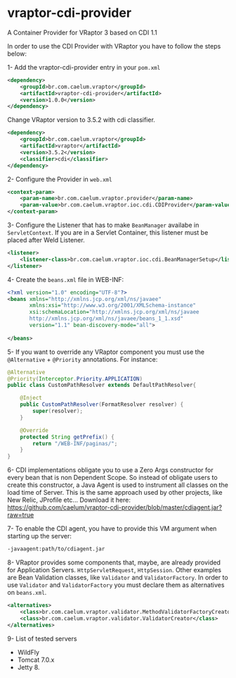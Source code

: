 vraptor-cdi-provider
====================

A Container Provider for VRaptor 3 based on CDI 1.1

In order to use the CDI Provider with VRaptor you have to follow the steps below:

1- Add the vraptor-cdi-provider entry in your `pom.xml`
```xml
<dependency>
	<groupId>br.com.caelum.vraptor</groupId>
	<artifactId>vraptor-cdi-provider</artifactId>
	<version>1.0.0</version>
</dependency>
```

Change VRaptor version to 3.5.2 with cdi classifier.
```xml
<dependency>
	<groupId>br.com.caelum.vraptor</groupId>
	<artifactId>vraptor</artifactId>
	<version>3.5.2</version>
	<classifier>cdi</classifier>
</dependency>
```

2- Configure the Provider in `web.xml`
```xml
<context-param>
	<param-name>br.com.caelum.vraptor.provider</param-name>
	<param-value>br.com.caelum.vraptor.ioc.cdi.CDIProvider</param-value>
</context-param>
```

3- Configure the Listener that has to make `BeanManager` availabe in `ServletContext`. If you are in a Servlet Container, this listener must be placed
   after Weld Listener.
```xml
<listener>
	<listener-class>br.com.caelum.vraptor.ioc.cdi.BeanManagerSetup</listener-class>
</listener>
```

4- Create the `beans.xml` file in WEB-INF:
```xml
<?xml version="1.0" encoding="UTF-8"?>
<beans xmlns="http://xmlns.jcp.org/xml/ns/javaee"
       xmlns:xsi="http://www.w3.org/2001/XMLSchema-instance"
       xsi:schemaLocation="http://xmlns.jcp.org/xml/ns/javaee
       http://xmlns.jcp.org/xml/ns/javaee/beans_1_1.xsd"
       version="1.1" bean-discovery-mode="all">
            
</beans>
```

5- If you want to override any VRaptor component you must use the `@Alternative` + `@Priority` annotations. For instance:
```java
@Alternative
@Priority(Interceptor.Priority.APPLICATION)
public class CustomPathResolver extends DefaultPathResolver{

	@Inject
	public CustomPathResolver(FormatResolver resolver) {
		super(resolver);
	}

	@Override
	protected String getPrefix() {
		return "/WEB-INF/paginas/";
	}
}
```

6- CDI implementations obligate you to use a Zero Args constructor for every bean that is non Dependent Scope. So instead
    of obligate users to create this constructor, a Java Agent is used to instrument all classes on the load time of 
    Server. This is the same approach used by other projects, like New Relic, JProfile etc...
    Download it here: https://github.com/caelum/vraptor-cdi-provider/blob/master/cdiagent.jar?raw=true
    
7- To enable the CDI agent, you have to provide this VM argument when starting up the server:
```sh
-javaagent:path/to/cdiagent.jar
```

8- VRaptor provides some components that, maybe, are already provided for Application Servers. `HttpServletRequest`, 
    `HttpSession`. Other examples are Bean Validation classes, like `Validator` and `ValidatorFactory`. In order to use `Validator`
    and `ValidatorFactory` you must declare them as alternatives on `beans.xml`.
```xml
<alternatives>
	<class>br.com.caelum.vraptor.validator.MethodValidatorFactoryCreator</class>
	<class>br.com.caelum.vraptor.validator.ValidatorCreator</class>
</alternatives>
```

9- List of tested servers

- WildFly
- Tomcat 7.0.x
- Jetty 8.
